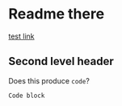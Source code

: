 
# Readme there

[test link](new.md)

## Second level header

Does this produce `code`?

```
Code block
```

